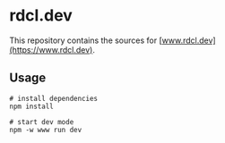 # rdcl.dev

This repository contains the sources for [www.rdcl.dev](https://www.rdcl.dev).

## Usage

```shell
# install dependencies
npm install

# start dev mode
npm -w www run dev
```
